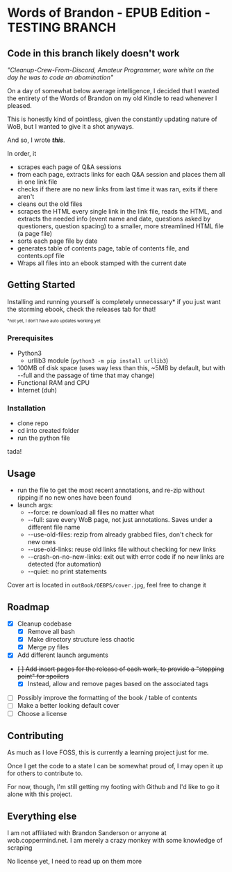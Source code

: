 # Words of Brandon - EPUB Edition - TESTING BRANCH

## Code in this branch likely doesn't work

*"Cleanup-Crew-From-Discord, Amateur Programmer, wore white on the day he was to code an abomination"*

On a day of somewhat below average intelligence, I decided that I wanted the entirety of the Words of Brandon on my old Kindle to read whenever I pleased.

This is honestly kind of pointless, given the constantly updating nature of WoB, but I wanted to give it a shot anyways.

And so, I wrote ***this***.

In order, it
* scrapes each page of Q&A sessions
* from each page, extracts links for each Q&A session and places them all in one link file
* checks if there are no new links from last time it was ran, exits if there aren't
* cleans out the old files
* scrapes the HTML every single link in the link file, reads the HTML, and extracts the needed info (event name and date, questions asked by questioners, question spacing) to a smaller, more streamlined HTML file (a page file)
* sorts each page file by date
* generates table of contents page, table of contents file, and contents.opf file
* Wraps all files into an ebook stamped with the current date

## Getting Started

Installing and running yourself is completely unnecessary* if you just want the storming ebook, check the releases tab for that!

<sup><sub>*not yet, I don't have auto updates working yet</sub></sup>

### Prerequisites 

* Python3
     * urllib3 module (`python3 -m pip install urllib3`)
* 100MB of disk space (uses way less than this, ~5MB by default, but with --full and the passage of time that may change)
* Functional RAM and CPU
* Internet (duh)

### Installation

* clone repo
* cd into created folder
* run the python file 

tada!

## Usage

* run the file to get the most recent annotations, and re-zip without ripping if no new ones have been found
* launch args:
  * --force: re download all files no matter what
  * --full: save every WoB page, not just annotations. Saves under a different file name
  * --use-old-files: rezip from already grabbed files, don't check for new ones
  * --use-old-links: reuse old links file without checking for new links
  * --crash-on-no-new-links: exit out with error code if no new links are detected (for automation)
  * --quiet: no print statements

Cover art is located in `outBook/OEBPS/cover.jpg`, feel free to change it
## Roadmap

- [X] Cleanup codebase
    - [X] Remove all bash
    - [X] Make directory structure less chaotic
    - [X] Merge py files 
- [X] Add different launch arguments
- ~~[ ] Add insert pages for the release of each work, to provide a "stopping point" for spoilers~~
    - [X] Instead, allow and remove pages based on the associated tags
- [ ] Possibly improve the formatting of the book / table of contents
- [ ] Make a better looking default cover
- [ ] Choose a license

## Contributing

As much as I love FOSS, this is currently a learning project just for me.

Once I get the code to a state I can be somewhat proud of, I may open it up for others to contribute to.

For now, though, I'm still getting my footing with Github and I'd like to go it alone with this project.

## Everything else

I am not affiliated with Brandon Sanderson or anyone at wob.coppermind.net. I am merely a crazy monkey with some knowledge of scraping

No license yet, I need to read up on them more
